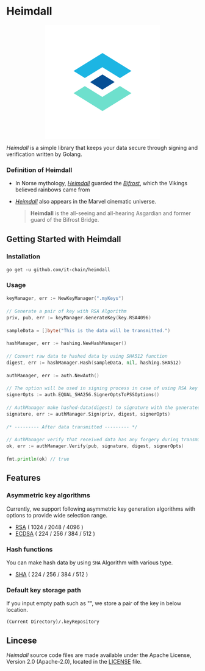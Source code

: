 # Heimdall
<p align="center"> 
  <img src="./logo.png" width="300" height="300" align="center" />
</p>

*Heimdall* is a simple library that keeps your data secure through signing and verification written by Golang.

### Definition of Heimdall

- In Norse mythology, *[Heimdall](https://en.wikipedia.org/wiki/Heimdallr)* guarded the [*Bifrost*](https://en.wikipedia.org/wiki/Bifröst), which the Vikings believed rainbows came from

- *[Heimdall](http://marvelcinematicuniverse.wikia.com/wiki/Heimdall)* also appears in the Marvel cinematic universe.

  > **Heimdall** is the all-seeing and all-hearing Asgardian and former guard of the Bifrost Bridge.



## Getting Started with Heimdall

### Installation

```
go get -u github.com/it-chain/heimdall
```

### Usage

```Go
keyManager, err := NewKeyManager(".myKeys")

// Generate a pair of key with RSA Algorithm
priv, pub, err := keyManager.GenerateKey(key.RSA4096)

sampleData = []byte("This is the data will be transmitted.")

hashManager, err := hashing.NewHashManager()

// Convert raw data to hashed data by using SHA512 function
digest, err := hashManager.Hash(sampleData, nil, hashing.SHA512)

authManager, err := auth.NewAuth()

// The option will be used in signing process in case of using RSA key
signerOpts := auth.EQUAL_SHA256.SignerOptsToPSSOptions()

// AuthManager make hashed-data(digest) to signature with the generated private key
signature, err := authManager.Sign(priv, digest, signerOpts)

/* --------- After data transmitted --------- */

// AuthManager verify that received data has any forgery during transmitting process
ok, err := authManager.Verify(pub, signature, digest, signerOpts)

fmt.println(ok) // true
```

## Features 

### Asymmetric key algorithms

Currently, we support following asymmetric key generation algorithms with options to provide wide selection range.
- [RSA](https://en.wikipedia.org/wiki/RSA) ( 1024 / 2048 / 4096 )
- [ECDSA](https://en.wikipedia.org/wiki/ECDSA) ( 224 / 256 / 384 / 512 )

### Hash functions

You can make hash data by using `SHA` Algorithm with various type.

- [SHA](https://en.wikipedia.org/wiki/Secure_Hash_Algorithms) ( 224 / 256 / 384 / 512 )

### Default key storage path
If you input empty path such as "", we store a pair of the key in below location.

```
(Current Directory)/.keyRepository
```

## Lincese

*Heimdall* source code files are made available under the Apache License, Version 2.0 (Apache-2.0), located in the [LICENSE](LICENSE) file.

